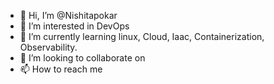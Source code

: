 - 👋 Hi, I’m @Nishitapokar
- 👀 I’m interested in DevOps
- 🌱 I’m currently learning linux, Cloud, Iaac, Containerization, Observability. 
- 💞️ I’m looking to collaborate on 
- 📫 How to reach me 

<!---
Nishitapokar/Nishitapokar is a ✨ special ✨ repository because its `README.md` (this file) appears on your GitHub profile.
You can click the Preview link to take a look at your changes.
--->
